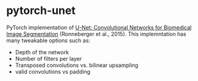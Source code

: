 # pytorch-unet

PyTorch implementation of [U-Net: Convolutional Networks for Biomedical Image Segmentation](https://arxiv.org/abs/1505.04597) (Ronneberger et al., 2015).
This implemntation has many tweakable options such as:
- Depth of the network
- Number of filters per layer
- Transposed convolutions vs. bilinear upsampling
- valid convolutions vs padding
